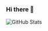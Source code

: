 ### Hi there 👋

<!--
**VinzZ00/VinzZ00** is a ✨ _special_ ✨ repository because its `README.md` (this file) appears on your GitHub profile.

Here are some ideas to get you started:

- 🔭 I’m currently working on ...
- 🌱 I’m currently learning on Bina Nusantara University majoring Information System major and focus on Applied Database
- 👯 I’m looking to collaborate on ...
- 🤔 I’m looking for help with ...
- 💬 Ask me about ...
- 📫 How to reach me: elvin.ri39@gmail.com
- 😄 Pronouns: ...
- ⚡ Fun fact: Like to Code in the midnight
-->

![GitHub Stats](https://github-readme-stats.vercel.app/api?username=VinzZ00&theme=radical)
